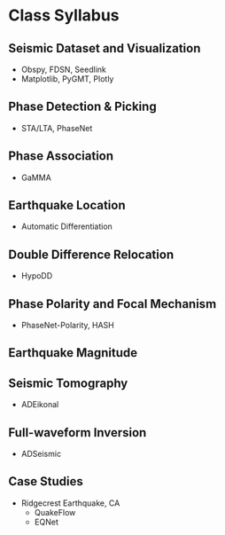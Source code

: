 # Class Syllabus

## Seismic Dataset and Visualization

- Obspy, FDSN, Seedlink
- Matplotlib, PyGMT, Plotly

<!-- ## Signal Processing

- Numpy, Scipy, Pytorch -->

## Phase Detection & Picking

- STA/LTA, PhaseNet

## Phase Association

- GaMMA

## Earthquake Location

<!-- - ADEikonal -->
- Automatic Differentiation

## Double Difference Relocation

- HypoDD

## Phase Polarity and Focal Mechanism

- PhaseNet-Polarity, HASH

## Earthquake Magnitude

## Seismic Tomography

- ADEikonal

## Full-waveform Inversion

- ADSeismic

## Case Studies

- Ridgecrest Earthquake, CA
    - QuakeFlow
    - EQNet
